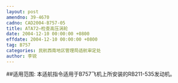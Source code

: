 ```yaml
---
layout: post
amendno: 39-4670
cadno: CAD2004-B757-05
title: ATA72—检查高压涡轮
date: 2004-12-10 00:00:00 +0800
effdate: 2004-12-10 00:00:00 +0800
tag: B757
categories: 民航西南地区管理局适航审定处
author: 李锐
---
```


##适用范围:
本适航指令适用于B757飞机上所安装的RB211-535发动机。

